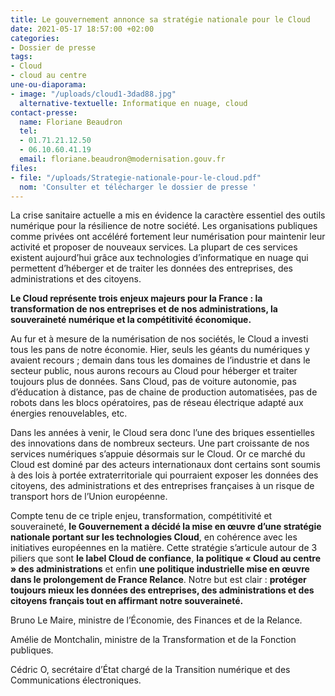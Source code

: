 ```yaml
---
title: Le gouvernement annonce sa stratégie nationale pour le Cloud
date: 2021-05-17 18:57:00 +02:00
categories:
- Dossier de presse
tags:
- Cloud
- cloud au centre
une-ou-diaporama:
- image: "/uploads/cloud1-3dad88.jpg"
  alternative-textuelle: Informatique en nuage, cloud
contact-presse:
  name: Floriane Beaudron
  tel:
  - 01.71.21.12.50
  - 06.10.60.41.19
  email: floriane.beaudron@modernisation.gouv.fr
files:
- file: "/uploads/Strategie-nationale-pour-le-cloud.pdf"
  nom: 'Consulter et télécharger le dossier de presse '
---
```


La crise sanitaire actuelle a mis en évidence la caractère essentiel des outils numérique pour la résilience de notre société. Les organisations publiques comme privées ont accéléré fortement leur numérisation pour maintenir leur activité et proposer de nouveaux services. La plupart de ces services existent aujourd’hui grâce aux technologies d’informatique en nuage qui permettent d’héberger et de traiter les données des entreprises, des administrations et des citoyens. 

**Le Cloud représente trois enjeux majeurs pour la France : la transformation de nos entreprises et de nos administrations, la souveraineté numérique et la compétitivité économique.**

Au fur et à mesure de la numérisation de nos sociétés, le Cloud a investi tous les pans de notre économie. Hier, seuls les géants du numériques y avaient recours ; demain dans tous les domaines de l’industrie et dans le secteur public, nous aurons recours au Cloud pour héberger et traiter toujours plus de données. Sans Cloud, pas de voiture autonomie, pas d’éducation à distance, pas de chaine de production automatisées, pas de robots dans les blocs opératoires, pas de réseau électrique adapté aux énergies renouvelables, etc. 

Dans les années à venir, le Cloud sera donc l’une des briques essentielles des innovations dans de nombreux secteurs. Une part croissante de nos services numériques s’appuie désormais sur le Cloud. Or ce marché du Cloud est dominé par des acteurs internationaux dont certains sont soumis à des lois à portée extraterritoriale qui pourraient exposer les données des citoyens, des administrations et des entreprises françaises à un risque de transport hors de l’Union européenne.

Compte tenu de ce triple enjeu, transformation, compétitivité et souveraineté, **le Gouvernement a décidé la mise en œuvre d’une stratégie nationale portant sur les technologies Cloud**, en cohérence avec les initiatives européennes en la matière. 
Cette stratégie s’articule autour de 3 piliers que sont **le label Cloud de confiance**, **la politique « Cloud au centre » des administrations** et enfin **une politique industrielle mise en œuvre dans le prolongement de France Relance**. 
Notre but est clair : **protéger toujours mieux les données des entreprises, des administrations et des citoyens français tout en affirmant notre souveraineté.**

 
Bruno Le Maire, ministre de l’Économie, des Finances et de la Relance.

Amélie de Montchalin, ministre de la Transformation et de la Fonction publiques.

Cédric O, secrétaire d’État chargé de la Transition numérique et des Communications électroniques.